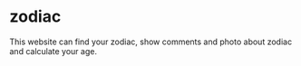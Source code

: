 # zodiac
This website can find your zodiac, show comments and photo about zodiac and calculate your age.
